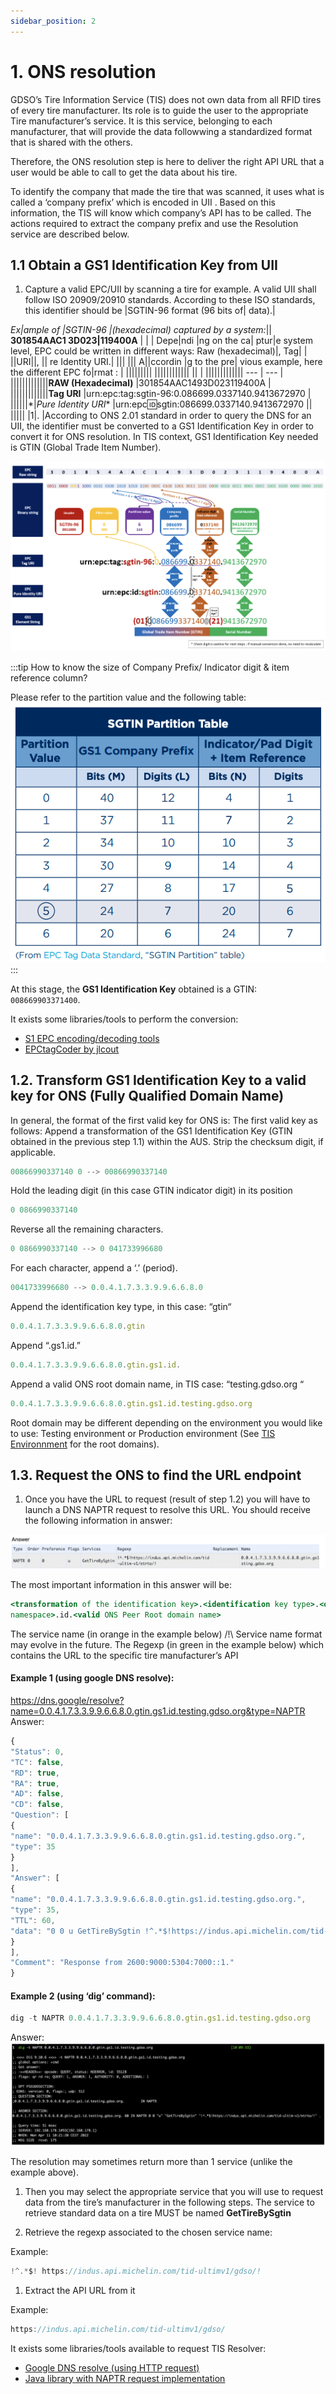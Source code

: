 ```yaml
---
sidebar_position: 2
---
```


# 1. ONS resolution

GDSO’s Tire Information Service (TIS) does not own data from all RFID tires of every tire manufacturer. Its role is to
guide the user to the appropriate Tire manufacturer’s service. It is this service, belonging to each manufacturer,
that will provide the data followwing a standardized format that is shared with the others.

Therefore, the ONS resolution step is here to deliver the right API URL that a user would be able to call to
get the data about his tire.

To identify the company that made the tire that was scanned, it uses what is called a ‘company prefix’ which
is encoded in UII . Based on this information, the TIS will know which company’s API has to be
called. The actions required to extract the company prefix and use the Resolution service are described
below.

## 1.1 Obtain a GS1 Identification Key from UII

1. Capture a valid EPC/UII by scanning a tire for example. A valid UII shall follow ISO 20909/20910
standards. According to these ISO standards, this identifier should be |SGTIN-96 format (96 bits of| data).| 

*Ex|ample of |SGTIN-96 |(hexadecimal) captured by a system:*||
**301854AAC1 3D023|119400A** |
| | Depe|ndi |ng on the ca| ptur|e system level, EPC could be written in different ways: Raw (hexadecimal)|, Tag| |
||URI||, || re Identity URI.|
||| ||| A||ccordin |g to the pre| vious example, here the different EPC fo|rmat : |
|||||||||
|||||||||||| || |
||||||||||||| --- | --- |
|||||||||||||**RAW (Hexadecimal)**  |301854AAC1493D023119400A  	                        |
|||||||||||||**Tag URI**           |urn:epc:tag:sgtin-96:0.086699.0337140.9413672970    	    |
||||||*|*Pure Identity URI**  |urn:epc:id:sgtin:086699.0337140.9413672970 	    ||
|||||
|1|. |According to ONS 2.01 standard in order to query the DNS for an UII, the identifier must be converted to a GS1 Identification Key in order to convert it for ONS resolution.
In TIS context, GS1 Identification Key needed is GTIN (Global Trade Item Number).

![GS1Key translation](/img/gs1_key_translation.png)

:::tip
How to know the size of Company Prefix/ Indicator digit & item reference column?

Please refer to the partition value and the following table:
![SGTIN Partition Table](/img/sgtin_partition_table.png)
:::

At this stage, the **GS1 Identification Key** obtained is a GTIN: ```008669903371400```.

It exists some libraries/tools to perform the conversion:
- [S1 EPC encoding/decoding tools](https://www.gs1.org/services/epc-encoderdecoder)
- [EPCtagCoder by jlcout](https://github.com/jlcout/epctagcoder)

## 1.2. Transform GS1 Identification Key to a valid key for ONS (Fully Qualified Domain Name)

In general, the format of the first valid key for ONS is:
The first valid key as follows:
Append a transformation of the GS1 Identification Key (GTIN obtained in the previous step 1.1) within
the AUS.
Strip the checksum digit, if applicable.
```jsx
00866990337140 0 --> 00866990337140
```
Hold the leading digit (in this case GTIN indicator digit) in its position
```jsx
0 0866990337140
```
Reverse all the remaining characters.
```jsx
0 0866990337140 --> 0 041733996680
```

For each character, append a ‘.’ (period).
```jsx
0041733996680 --> 0.0.4.1.7.3.3.9.9.6.6.8.0
```

Append the identification key type, in this case: “gtin“
```jsx
0.0.4.1.7.3.3.9.9.6.6.8.0.gtin
```

Append “.gs1.id.”
```jsx
0.0.4.1.7.3.3.9.9.6.6.8.0.gtin.gs1.id.
```

Append a valid ONS root domain name, in TIS case: “testing.gdso.org “

```jsx
0.0.4.1.7.3.3.9.9.6.6.8.0.gtin.gs1.id.testing.gdso.org
```

Root domain may be different depending on the environment you would like to use: Testing environment or
Production environment (See [TIS Environnment](tis-env.md) for the root domains).

## 1.3. Request the ONS to find the URL endpoint

1. Once you have the URL to request (result of step 1.2) you will have to launch a DNS NAPTR request to
resolve this URL. You should receive the following information in answer:


![DNS google answer](/img/example_dnsgoogle_resolver.png)

The most important information in this answer will be:

```jsx
<transformation of the identification key>.<identification key type>.<organisation
namespace>.id.<valid ONS Peer Root domain name>
```

The service name (in orange in the example below) /!\ Service name format may evolve in the
future.
The Regexp (in green in the example below) which contains the URL to the specific tire
manufacturer’s API

#### Example 1 (using google DNS resolve):
https://dns.google/resolve?name=0.0.4.1.7.3.3.9.9.6.6.8.0.gtin.gs1.id.testing.gdso.org&type=NAPTR
Answer:

```jsx
{
"Status": 0,
"TC": false,
"RD": true,
"RA": true,
"AD": false,
"CD": false,
"Question": [
{
"name": "0.0.4.1.7.3.3.9.9.6.6.8.0.gtin.gs1.id.testing.gdso.org.",
"type": 35
}
],
"Answer": [
{
"name": "0.0.4.1.7.3.3.9.9.6.6.8.0.gtin.gs1.id.testing.gdso.org.",
"type": 35,
"TTL": 60,
"data": "0 0 u GetTireBySgtin !^.*$!https://indus.api.michelin.com/tid-ultimv1/gdso/! ."
}
],
"Comment": "Response from 2600:9000:5304:7000::1."
}
```

#### Example 2 (using ‘dig’ command):

```jsx
dig -t NAPTR 0.0.4.1.7.3.3.9.9.6.6.8.0.gtin.gs1.id.testing.gdso.org
```

Answer:
![Resolver answer](/img/example_resolver_answer.png)

The resolution may sometimes return more than 1 service (unlike the example above).

1. Then you may select the appropriate service that you will use to request data from the tire’s
manufacturer in the following steps. The service to retrieve standard data on a tire MUST be named
**GetTireBySgtin**

1. Retrieve the regexp associated to the chosen service name:

Example: 
```jsx
!^.*$! https://indus.api.michelin.com/tid-ultimv1/gdso/!
```

1. Extract the API URL from it

Example: 

```jsx
https://indus.api.michelin.com/tid-ultimv1/gdso/
```

It exists some libraries/tools available to request TIS Resolver:
- [Google DNS resolve (using HTTP request)](https://dns.google/resolve?name=%3Cvalid_key%3E&type=NAPTR)
- [Java library with NAPTR request implementation](https://github.com/dnsjava/dnsjava)